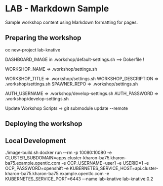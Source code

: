 LAB - Markdown Sample
=====================

Sample workshop content using Markdown formatting for pages.


## Preparing the workshop

oc new-project lab-knative

DASHBOARD_IMAGE in .workshop/default-settings.sh ==> Dokerfile !

WORKSHOP_NAME => .workshop/settings.sh

WORKSHOP_TITLE       => .workshop/settings.sh
WORKSHOP_DESCRIPTION => .workshop/settings.sh
SPAWNER_REPO         => .workshop/settings.sh

AUTH_USERNAME => .workshop/develop-settings.sh
AUTH_PASSWORD => .workshop/develop-settings.sh

Update Workshop Scripts => git submodule update --remote

## Deploying the workshop



## Local Development
./image-build.sh
docker run --rm -p 10080:10080 -e CLUSTER_SUBDOMAIN=apps.cluster-kharon-ba75.kharon-ba75.example.opentlc.com -e OCP_USERNAME=user1 -e USERID=1 -e OCP_PASSWORD=openshift -e KUBERNETES_SERVICE_HOST=api.cluster-kharon-ba75.kharon-ba75.example.opentlc.com -e KUBERNETES_SERVICE_PORT=6443 --name lab-knative lab-knative:0.2

